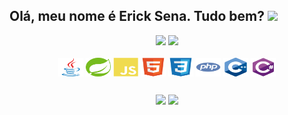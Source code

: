 ## Olá, meu nome é Erick Sena. Tudo bem? <img src="https://raw.githubusercontent.com/kaueMarques/kaueMarques/master/hi.gif" width="30" >
<div align="center">
  	<img width="500em" src="https://github-readme-stats.vercel.app/api?username=ericksenagodinho&show_icons=true&theme=dracula&include_all_commits=true&count_private=true"/>
  	<img width="500em" src="https://github-readme-stats.vercel.app/api/top-langs/?username=ericksenagodinho&layout=compact&langs_count=7&theme=dracula"/>
</div>
<div style="display: inline_block" align="center">
	<br>
  	<img align="center" alt="Java" height="30" width="40" src="https://raw.githubusercontent.com/devicons/devicon/master/icons/java/java-original.svg">
	<img align="center" alt="Spring" height="30" width="40" src="https://raw.githubusercontent.com/devicons/devicon/master/icons/spring/spring-original.svg">
  	<img align="center" alt="Java Script" height="30" width="40" src="https://raw.githubusercontent.com/devicons/devicon/master/icons/javascript/javascript-plain.svg">
  	<img align="center" alt="HTML 5" height="30" width="40" src="https://raw.githubusercontent.com/devicons/devicon/master/icons/html5/html5-original.svg">
  	<img align="center" alt="CSS" height="30" width="40" src="https://raw.githubusercontent.com/devicons/devicon/master/icons/css3/css3-original.svg">
  	<img align="center" alt="PHP" height="30" width="40" src="https://raw.githubusercontent.com/devicons/devicon/master/icons/php/php-plain.svg">
	<img align="center" alt="C++" height="30" width="40" src="https://raw.githubusercontent.com/devicons/devicon/master/icons/cplusplus/cplusplus-original.svg">
  	<img align="center" alt="C Sharp" height="30" width="40" src="https://raw.githubusercontent.com/devicons/devicon/master/icons/csharp/csharp-original.svg">
</div>

##
<div align="center"> 
  	<a href="https://www.linkedin.com/in/erick-sena-godinho/" target="_blank"><img src="https://img.shields.io/badge/-LinkedIn-%230077B5?style=for-the-badge&logo=linkedin&logoColor=white" target="_blank"></a>  
  	<a href = "mailto:ericksena.dev@gmail.com"><img src="https://img.shields.io/badge/-Gmail-%23333?style=for-the-badge&logo=gmail&logoColor=white" target="_blank"></a>
</div>
